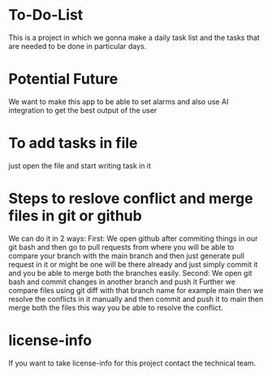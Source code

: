 # To-Do-List
This is a project in which we gonna make a daily task list and the tasks that are needed to be done in particular days.

# Potential Future
We want to make this app to be able to set alarms and also use AI integration to get the best output of the user

# To add tasks in file
just open the file and start writing task in it

# Steps to reslove conflict and merge files in git or github
We can do it in 2 ways:
First:
We open github after commiting things in our git bash and then go to pull requests from where you will be able to compare your branch with the main branch and then just generate pull request in it or might be one will be there already and just simply commit it and you be able to merge both the branches easily.
Second: 
We open git bash and commit changes in another branch and push it
Further we compare files using git diff with that branch name for example main then we resolve the conflicts in it manually and then commit and push it to main then merge both the files this way you be able to resolve the conflict.

# license-info
If you want to take license-info for this project contact the technical team.

